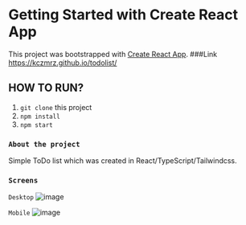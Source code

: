 # Getting Started with Create React App

This project was bootstrapped with [Create React App](https://github.com/facebook/create-react-app).
###Link
https://kczmrz.github.io/todolist/

## HOW TO RUN?
1) `git clone` this project
2) `npm install`
3) `npm start`




### `About the project`

Simple ToDo list which was created in React/TypeScript/Tailwindcss.

### `Screens`

`Desktop`
![image](https://user-images.githubusercontent.com/96081508/183680317-3afe4a58-fc8f-424f-8bd0-58eb025ed5c5.png)


`Mobile`
![image](https://user-images.githubusercontent.com/96081508/183681565-105bf48a-98ac-4bdb-8787-5bd4a7fe670e.png)



